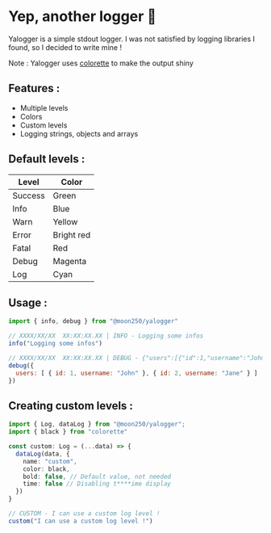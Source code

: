 # Yep, another logger 📜

Yalogger is a simple stdout logger. I was not satisfied by logging libraries I found, so I decided to write mine !

Note : Yalogger uses [colorette](https://www.npmjs.com/package/colorette) to make the output shiny

## Features :
 - Multiple levels
 - Colors
 - Custom levels
 - Logging strings, objects and arrays

## Default levels :
| Level   | Color      |
|---------|------------|
| Success | Green      |
| Info    | Blue       |
| Warn    | Yellow     |
| Error   | Bright red |
| Fatal   | Red        |
| Debug   | Magenta    |
| Log     | Cyan       |

## Usage :

```js
import { info, debug } from "@moon250/yalogger"

// XXXX/XX/XX  XX:XX:XX.XX | INFO - Logging some infos
info("Logging some infos")

// XXXX/XX/XX  XX:XX:XX.XX | DEBUG - {"users":[{"id":1,"username":"John"},{"id":2,"username":"Jane"}]}
debug({
  users: [ { id: 1, username: "John" }, { id: 2, username: "Jane" } ]
})
```

## Creating custom levels :

```ts
import { Log, dataLog } from "@moon250/yalogger";
import { black } from "colorette"

const custom: Log = (...data) => {
  dataLog(data, {
    name: "custom",
    color: black,
    bold: false, // Default value, not needed
    time: false // Disabling t****ime display
  })
}

// CUSTOM - I can use a custom log level !
custom("I can use a custom log level !") 
```